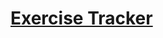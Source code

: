 # [Exercise Tracker](https://www.freecodecamp.org/learn/apis-and-microservices/apis-and-microservices-projects/exercise-tracker)
